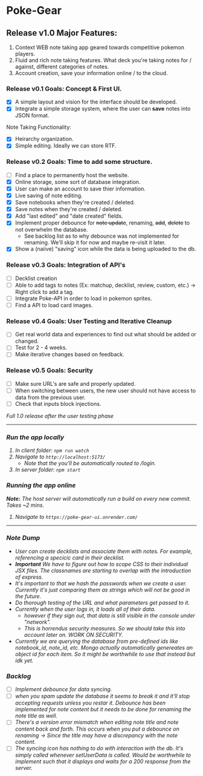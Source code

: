 # Poke-Gear
## Release v1.0 Major Features:
1. Context WEB note taking app geared towards competitive pokemon players.
2. Fluid and rich note taking features. What deck you're taking notes for / against, different categories of notes.
3. Account creation, save your information online / to the cloud.

### Release v0.1 Goals: Concept & First UI.
- [X] A simple layout and vision for the interface should be developed.
- [X] Integrate a simple storage system, where the user can **save** notes into JSON format.

Note Taking Functionality:
- [X] Heirarchy organization.
- [X] Simple editing. Ideally we can store RTF.

### Release v0.2 Goals: Time to add some structure.
- [ ] Find a place to permanently host the website.
- [X] Online storage, some sort of database integration.
- [X] User can make an account to save thier information.
- [X] Live saving of note editing.
- [X] Save notebooks when they're created / deleted.
- [X] Save notes when they're created / deleted.
- [X] Add "last edited" and "date created" fields.
- [X] Implement proper debounce for <del>note update</del>, renaming, <del>add</del>, <del>delete</del> to not overwhelm the database.
    - See backlog list as to why debounce was not implemented for renaming. We'll skip it for now and maybe re-visit it later.
- [X] Show a (naiive) "saving" icon while the data is being uploaded to the db.

### Release v0.3 Goals: Integration of API's
- [ ] Decklist creation
- [ ] Able to add tags to notes (Ex: matchup, decklist, review, custom, etc.) -> Right click to add a tag.
- [ ] Integrate Poke-API in order to load in pokemon sprites.
- [ ] Find a API to load card images.

### Release v0.4 Goals: User Testing and Iterative Cleanup
- [ ] Get real world data and experiences to find out what should be added or changed.
- [ ] Test for 2 - 4 weeks.
- [ ] Make iterative changes based on feedback.

### Release v0.5 Goals: Security
- [ ] Make sure URL's are safe and properly updated.
- [ ] When switching between users, the new user should not have access to data from the previous user.
- [ ] Check that inputs block injections.

<i>Full 1.0 release after the user testing phase<i/>

---

### Run the app locally
1. In client folder: ```npm run watch```
2. Navigate to ```http://localhost:5173/```
    - Note that the you'll be automatically routed to /login.
3. In server folder: ```npm start```


### Running the app online
**Note:** The host server will automatically run a build on every new commit. Takes ~2 mins.
1. Navigate to ```https://poke-gear-ui.onrender.com/```

---

### Note Dump
- User can create decklists and associate them with notes. For example, referencing a specicic card in their decklist.
- **Important** We have to figure out how to scope CSS to their individual JSX files. The classnames are starting to overlap with the introduction of express.
- It's important to that we hash the passwords when we create a user. Currently it's just comparing them as strings which will not be good in the future.
- Do thorough testing of the URL and what parameters get passed to it.
- Currently when the user logs in, it loads all of their data.
    - however if they sign out, that data is still visible in the console under "network".
    - This is horrendus security measures. So we should take this into account later on. WORK ON SECURITY.
- Currently we are querying the database from pre-defined ids like notebook_id, note_id, etc. Mongo actually automatically genereates an object id for each item. So it might be worthwhile to use that instead but idk yet.

### Backlog
- [ ] Implement debounce for data syncing.
- [ ] when you spam update the database it seems to break it and it'll stop accepting requests unless you restar it. Debounce has been implemented for note content but it needs to be done for renaming the note title as well.
- [ ] There's a version error mismatch when editing note title and note content back and forth. This occurs when you put a debounce on renaming -> Since the title may have a discrepancy with the note content.
- [ ] The syncing icon has nothing to do with interaction with the db. It's simply called whenever setUserData is called. Would be worthwhile to implement such that it displays and waits for a 200 response from the server.
